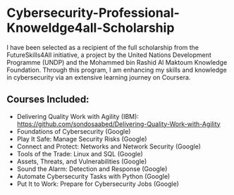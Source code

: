 # Cybersecurity-Professional-Knoweldge4all-Scholarship
I have been selected as a recipient of the full scholarship from the FutureSkills4All initiative, a project by the United Nations Development Programme (UNDP) and the Mohammed bin Rashid Al Maktoum Knowledge Foundation. Through this program, I am enhancing my skills and knowledge in cybersecurity via an extensive learning journey on Coursera.

## Courses Included:
- Delivering Quality Work with Agility (IBM): https://github.com/sondosaabed/Delivering-Quality-Work-with-Agility
- Foundations of Cybersecurity (Google)
- Play It Safe: Manage Security Risks (Google)
- Connect and Protect: Networks and Network Security (Google)
- Tools of the Trade: Linux and SQL (Google)
- Assets, Threats, and Vulnerabilities (Google)
- Sound the Alarm: Detection and Response (Google)
- Automate Cybersecurity Tasks with Python (Google)
- Put It to Work: Prepare for Cybersecurity Jobs (Google)
